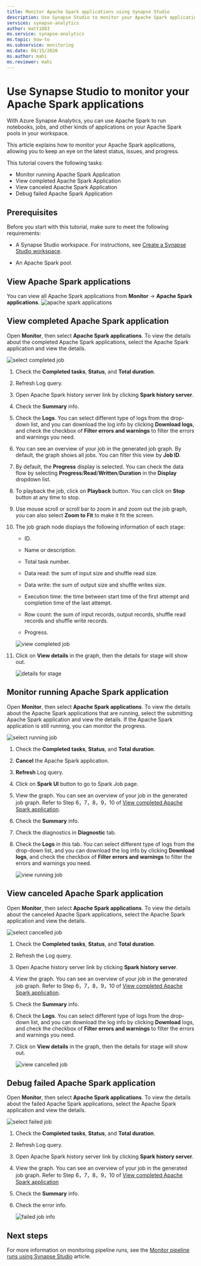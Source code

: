 ```yaml
---
title: Monitor Apache Spark applications using Synapse Studio
description: Use Synapse Studio to monitor your Apache Spark applications.
services: synapse-analytics 
author: matt1883
ms.service: synapse-analytics
ms.topic: how-to
ms.subservice: monitoring
ms.date: 04/15/2020
ms.author: mahi
ms.reviewer: mahi
---
```


# Use Synapse Studio to monitor your Apache Spark applications

With Azure Synapse Analytics, you can use Apache Spark to run notebooks, jobs, and other kinds of applications on your Apache Spark pools in your workspace.

This article explains how to monitor your Apache Spark applications, allowing you to keep an eye on the latest status, issues, and progress.

This tutorial covers the following tasks:

* Monitor running Apache Spark Application
* View completed Apache Spark Application
* View canceled Apache Spark Application
* Debug failed Apache Spark Application

## Prerequisites

Before you start with this tutorial, make sure to meet the following requirements:

- A Synapse Studio workspace. For instructions, see [Create a Synapse Studio workspace](../../machine-learning/how-to-manage-workspace.md#create-a-workspace).

- An Apache Spark pool.

## View Apache Spark applications 
You can view all Apache Spark applications from **Monitor** -> **Apache Spark applications**.
   ![apache spark applications](./media/how-to-monitor-spark-applications/apache-spark-applications.png)

## View completed Apache Spark application

Open **Monitor**, then select **Apache Spark applications**. To view the details about the completed Apache Spark applications, select the Apache Spark application and view the details.

  ![select completed job](./media/how-to-monitor-spark-applications/select-completed-job.png)

1. Check the **Completed tasks**, **Status**, and **Total duration**.

2. Refresh Log query.

3. Open Apache Spark history server link by clicking **Spark history server**.

4. Check the **Summary** info.

5. Check the **Logs**. You can select different type of logs from the drop-down list, and you can download the log info by clicking **Download logs**, and check the checkbox of **Filter errors and warnings** to filter the errors and warnings you need.

6. You can see an overview of your job in the generated job graph. By default, the graph shows all jobs. You can filter this view by **Job ID**.

7. By default, the **Progress** display is selected. You can check the data flow by selecting **Progress**/**Read**/**Written**/**Duration** in the **Display** dropdown list.

8. To playback the job, click on **Playback** button. You can click on **Stop** button at any time to stop.

9. Use mouse scroll or scroll bar to zoom in and zoom out the job graph, you can also select **Zoom to Fit** to make it fit the screen.

10. The job graph node displays the following information of each stage:

    * ID.

    * Name or description.

    * Total task number.

    * Data read: the sum of input size and shuffle read size.

    * Data write: the sum of output size and shuffle writes size.

    * Execution time: the time between start time of the first attempt and completion time of the last attempt.

    * Row count: the sum of input records, output records, shuffle read records and shuffle write records.

    * Progress.

     ![view completed job](./media/how-to-monitor-spark-applications/view-completed-job.png)
    
11. Click on **View details** in the graph, then the details for stage will show out.

    ![details for stage](./media/how-to-monitor-spark-applications/details-for-stage.png)


## Monitor running Apache Spark application

Open **Monitor**, then select **Apache Spark applications**. To view the details about the Apache Spark applications that are running, select the submitting Apache Spark application and view the details. If the Apache Spark application is still running, you can monitor the progress.

   ![select running job](./media/how-to-monitor-spark-applications/select-running-job.png)

1. Check the **Completed tasks**, **Status**, and **Total duration**.

2. **Cancel** the Apache Spark application.

3. **Refresh** Log query.

4. Click on **Spark UI** button to go to Spark Job page.

5. View the graph. You can see an overview of your job in the generated job graph. Refer to Step 6，7，8，9，10 of [View completed Apache Spark application](#view-completed-apache-spark-application).

6. Check the **Summary** info.

7. Check the diagnostics in **Diagnostic** tab.

8. Check the **Logs** in this tab. You can select different type of logs from the drop-down list, and you can download the log info by clicking **Download logs**, and check the checkbox of **Filter errors and warnings** to filter the errors and warnings you need.

    ![view running job](./media/how-to-monitor-spark-applications/view-running-job.png)

## View canceled Apache Spark application

Open **Monitor**, then select **Apache Spark applications**. To view the details about the canceled Apache Spark applications, select the Apache Spark application and view the details.

 ![select cancelled job](./media/how-to-monitor-spark-applications/select-cancelled-job.png) 

1. Check the **Completed tasks**, **Status**, and **Total duration**.

2. Refresh the Log query.

3. Open Apache history server link by clicking **Spark history server**.

4. View the graph. You can see an overview of your job in the generated job graph. Refer to Step 6，7，8，9，10 of [View completed Apache Spark application](#view-completed-apache-spark-application).

5. Check the **Summary** info.

6. Check the **Logs**. You can select different type of logs from the drop-down list, and you can download the log info by clicking **Download** logs, and check the checkbox of **Filter errors and warnings** to filter the errors and warnings you need.

7. Click on **View details** in the graph, then the details for stage will show out.

   ![view cancelled job](./media/how-to-monitor-spark-applications/view-cancelled-job.png)

## Debug failed Apache Spark application

Open **Monitor**, then select **Apache Spark applications**. To view the details about the failed Apache Spark applications, select the Apache Spark application and view the details.

![select failed job](./media/how-to-monitor-spark-applications/select-failed-job.png)

1. Check the **Completed tasks**, **Status**, and **Total duration**.

2. Refresh Log query.

3. Open Apache Spark history server link by clicking **Spark history server**.

4. View the graph. You can see an overview of your job in the generated job graph. Refer to Step 6，7，8，9，10 of [View completed Apache Spark application](#view-completed-apache-spark-application)

5. Check the **Summary** info.

6. Check the error info.

   ![failed job info](./media/how-to-monitor-spark-applications/failed-job-info.png)

## Next steps

For more information on monitoring pipeline runs, see the [Monitor pipeline runs using Synapse Studio](how-to-monitor-pipeline-runs.md) article.